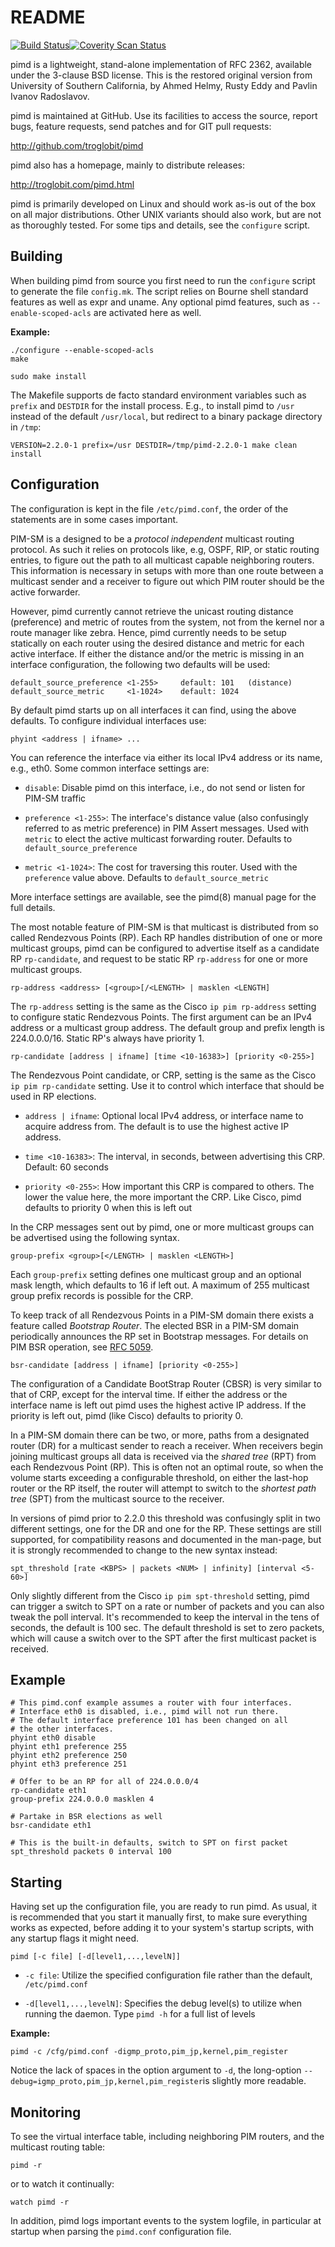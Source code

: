 README
======
[![Build Status](https://travis-ci.org/troglobit/pimd.png?branch=master)](https://travis-ci.org/troglobit/pimd)[![Coverity Scan Status](https://scan.coverity.com/projects/3319/badge.svg)](https://scan.coverity.com/projects/3319)

pimd is a lightweight, stand-alone implementation of RFC 2362, available
under the 3-clause BSD license.  This is the restored original version
from University of Southern California, by Ahmed Helmy, Rusty Eddy and
Pavlin Ivanov Radoslavov.

pimd is maintained at GitHub.  Use its facilities to access the source,
report bugs, feature requests, send patches and for GIT pull requests:

  http://github.com/troglobit/pimd

pimd also has a homepage, mainly to distribute releases:

  http://troglobit.com/pimd.html

pimd is primarily developed on Linux and should work as-is out of the
box on all major distributions.  Other UNIX variants should also work,
but are not as thoroughly tested.  For some tips and details, see the
`configure` script.


Building
--------

When building pimd from source you first need to run the `configure`
script to generate the file `config.mk`.  The script relies on Bourne
shell standard features as well as expr and uname.  Any optional pimd
features, such as `--enable-scoped-acls` are activated here as well.

**Example:**

    ./configure --enable-scoped-acls
    make

    sudo make install

The Makefile supports de facto standard environment variables such as
`prefix` and `DESTDIR` for the install process.  E.g., to install pimd
to `/usr` instead of the default `/usr/local`, but redirect to a binary
package directory in `/tmp`:

    VERSION=2.2.0-1 prefix=/usr DESTDIR=/tmp/pimd-2.2.0-1 make clean install


Configuration
-------------

The configuration is kept in the file `/etc/pimd.conf`, the order of
the statements are in some cases important.

PIM-SM is a designed to be a _protocol independent_ multicast routing
protocol.  As such it relies on protocols like, e.g, OSPF, RIP, or
static routing entries, to figure out the path to all multicast capable
neighboring routers.  This information is necessary in setups with more
than one route between a multicast sender and a receiver to figure out
which PIM router should be the active forwarder.

However, pimd currently cannot retrieve the unicast routing distance
(preference) and metric of routes from the system, not from the kernel
nor a route manager like zebra.  Hence, pimd currently needs to be setup
statically on each router using the desired distance and metric for each
active interface.  If either the distance and/or the metric is missing
in an interface configuration, the following two defaults will be used:

    default_source_preference <1-255>     default: 101   (distance)
    default_source_metric     <1-1024>    default: 1024

By default pimd starts up on all interfaces it can find, using the above
defaults.  To configure individual interfaces use:

    phyint <address | ifname> ...

You can reference the interface via either its local IPv4 address or
its name, e.g., eth0.  Some common interface settings are:

   * `disable`: Disable pimd on this interface, i.e., do not send or
     listen for PIM-SM traffic

   * `preference <1-255>`: The interface's distance value (also
     confusingly referred to as metric preference) in PIM Assert
     messages.  Used with `metric` to elect the active multicast
     forwarding router.  Defaults to `default_source_preference`

   * `metric <1-1024>`: The cost for traversing this router.  Used with
     the `preference` value above. Defaults to `default_source_metric`

More interface settings are available, see the pimd(8) manual page for
the full details.

The most notable feature of PIM-SM is that multicast is distributed from
so called Rendezvous Points (RP).  Each RP handles distribution of one
or more multicast groups, pimd can be configured to advertise itself as
a candidate RP `rp-candidate`, and request to be static RP `rp-address`
for one or more multicast groups.

    rp-address <address> [<group>[/<LENGTH> | masklen <LENGTH]

The `rp-address` setting is the same as the Cisco `ip pim rp-address`
setting to configure static Rendezvous Points.  The first argument can
be an IPv4 address or a multicast group address.  The default group and
prefix length is 224.0.0.0/16.  Static RP's always have priority 1.

    rp-candidate [address | ifname] [time <10-16383>] [priority <0-255>]

The Rendezvous Point candidate, or CRP, setting is the same as the Cisco
`ip pim rp-candidate` setting.  Use it to control which interface that
should be used in RP elections.

   * `address | ifname`: Optional local IPv4 address, or interface name
     to acquire address from.  The default is to use the highest active
     IP address.

   * `time <10-16383>`: The interval, in seconds, between advertising
     this CRP. Default: 60 seconds

   * `priority <0-255>`: How important this CRP is compared to others.
     The lower the value here, the more important the CRP.  Like Cisco,
     pimd defaults to priority 0 when this is left out

In the CRP messages sent out by pimd, one or more multicast groups can
be advertised using the following syntax.

    group-prefix <group>[</LENGTH> | masklen <LENGTH>]

Each `group-prefix` setting defines one multicast group and an optional
mask length, which defaults to 16 if left out.  A maximum of 255
multicast group prefix records is possible for the CRP.

To keep track of all Rendezvous Points in a PIM-SM domain there exists a
feature called *Bootstrap Router*.  The elected BSR in a PIM-SM domain
periodically announces the RP set in Bootstrap messages.  For details on
PIM BSR operation, see [RFC 5059](http://tools.ietf.org/search/rfc5059).

    bsr-candidate [address | ifname] [priority <0-255>]

The configuration of a Candidate BootStrap Router (CBSR) is very similar
to that of CRP, except for the interval time.  If either the address or
the interface name is left out pimd uses the highest active IP address.
If the priority is left out, pimd (like Cisco) defaults to priority 0.

In a PIM-SM domain there can be two, or more, paths from a designated
router (DR) for a multicast sender to reach a receiver.  When receivers
begin joining multicast groups all data is received via the *shared
tree* (RPT) from each Rendezvous Point (RP).  This is often not an
optimal route, so when the volume starts exceeding a configurable
threshold, on either the last-hop router or the RP itself, the router
will attempt to switch to the *shortest path tree* (SPT) from the
multicast source to the receiver.

In versions of pimd prior to 2.2.0 this threshold was confusingly split
in two different settings, one for the DR and one for the RP.  These
settings are still supported, for compatibility reasons and documented
in the man-page, but it is strongly recommended to change to the new
syntax instead:

    spt_threshold [rate <KBPS> | packets <NUM> | infinity] [interval <5-60>]

Only slightly different from the Cisco `ip pim spt-threshold` setting,
pimd can trigger a switch to SPT on a rate or number of packets and you
can also tweak the poll interval.  It's recommended to keep the interval
in the tens of seconds, the default is 100 sec.  The default threshold
is set to zero packets, which will cause a switch over to the SPT after
the first multicast packet is received.


Example
-------

    # This pimd.conf example assumes a router with four interfaces.
    # Interface eth0 is disabled, i.e., pimd will not run there.
    # The default interface preference 101 has been changed on all
    # the other interfaces.
    phyint eth0 disable
    phyint eth1 preference 255
    phyint eth2 preference 250
    phyint eth3 preference 251
    
    # Offer to be an RP for all of 224.0.0.0/4
    rp-candidate eth1
    group-prefix 224.0.0.0 masklen 4
    
    # Partake in BSR elections as well
    bsr-candidate eth1
    
    # This is the built-in defaults, switch to SPT on first packet
    spt_threshold packets 0 interval 100


Starting
--------

Having set up the configuration file, you are ready to run pimd.  As
usual, it is recommended that you start it manually first, to make sure
everything works as expected, before adding it to your system's startup
scripts,  with any startup flags it might need.

    pimd [-c file] [-d[level1,...,levelN]]

   * `-c file`: Utilize the specified configuration file rather than the
      default, `/etc/pimd.conf`

   * `-d[level1,...,levelN]`: Specifies the debug level(s) to utilize
      when running the daemon.  Type `pimd -h` for a full list of levels

**Example:**

    pimd -c /cfg/pimd.conf -digmp_proto,pim_jp,kernel,pim_register

Notice the lack of spaces in the option argument to `-d`, the
long-option `--debug=igmp_proto,pim_jp,kernel,pim_register`is slightly
more readable.


Monitoring
----------

To see the virtual interface table, including neighboring PIM routers,
and the multicast routing table:

    pimd -r

or to watch it continually:

    watch pimd -r

In addition, pimd logs important events to the system logfile, in
particular at startup when parsing the `pimd.conf` configuration file.

